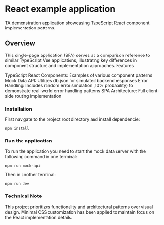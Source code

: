 # React example application

TA demonstration application showcasing TypeScript React component implementation patterns.

## Overview

This single-page application (SPA) serves as a comparison reference to similar TypeScript Vue applications, illustrating key differences in component structure and implementation approaches.
Features

TypeScript React Components: Examples of various component patterns
Mock Data API: Utilizes db.json for simulated backend responses
Error Handling: Includes random error simulation (10% probability) to demonstrate real-world error handling patterns
SPA Architecture: Full client-side routing implementation

### Installation

First navigate to the project root directory and install dependencie:

```
npm install
```

### Run the application

To run the application you need to start the mock data server with the following command in one terminal:

```
npm run mock-api
```

Then in another terminal:

```
npm run dev
```

### Technical Note

This project prioritizes functionality and architectural patterns over visual design. Minimal CSS customization has been applied to maintain focus on the React implementation details.

